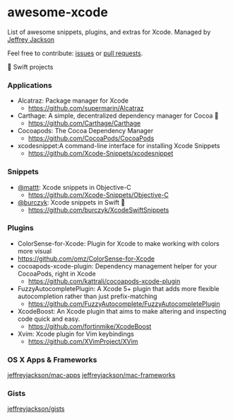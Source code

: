 # awesome-xcode

List of awesome snippets, plugins, and extras for Xcode.  Managed by [Jeffrey Jackson](https://github.com/jeffreyjackson)

Feel free to contribute: [issues](https://github.com/jeffreyjackson/awesome-xcode/issues) or [pull requests](https://github.com/jeffreyjackson/awesome-xcode/pulls).
 
:large_orange_diamond: Swift projects

### Applications

- Alcatraz: Package manager for Xcode
  - https://github.com/supermarin/Alcatraz
- Carthage: A simple, decentralized dependency manager for Cocoa :large_orange_diamond:
  - https://github.com/Carthage/Carthage
- Cocoapods: The Cocoa Dependency Manager
  - https://github.com/CocoaPods/CocoaPods
- xcodesnippet:A command-line interface for installing Xcode Snippets
  - https://github.com/Xcode-Snippets/xcodesnippet

### Snippets

- [@mattt](https://github.com/mattt): Xcode snippets in Objective-C
  - https://github.com/Xcode-Snippets/Objective-C
- [@burczyk](https://github.com/burczyk): Xcode snippets in Swift :large_orange_diamond:
  - https://github.com/burczyk/XcodeSwiftSnippets

### Plugins

- ColorSense-for-Xcode: Plugin for Xcode to make working with colors more visual
 - https://github.com/omz/ColorSense-for-Xcode
- cocoapods-xcode-plugin: Dependency management helper for your CocoaPods, right in Xcode
  - https://github.com/kattrali/cocoapods-xcode-plugin
- FuzzyAutocompletePlugin: A Xcode 5+ plugin that adds more flexible autocompletion rather than just prefix-matching
  - https://github.com/FuzzyAutocomplete/FuzzyAutocompletePlugin
- XcodeBoost: An Xcode plugin that aims to make altering and inspecting code quick and easy.
  - https://github.com/fortinmike/XcodeBoost
- Xvim: Xcode plugin for Vim keybindings
  - https://github.com/XVimProject/XVim

### OS X Apps & Frameworks

[jeffreyjackson/mac-apps](https://github.com/jeffreyjackson/mac-apps)
[jeffreyjackson/mac-frameworks](https://github.com/jeffreyjackson/mac-frameworks)

### Gists

[jeffreyjackson/gists](https://github.com/jeffreyjackson/gists)
